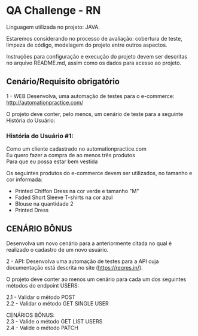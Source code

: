 # QA Challenge - RN 

Linguagem utilizada no projeto: JAVA. 

Estaremos considerando no processo de avaliação: cobertura de teste, limpeza de código, modelagem do projeto entre outros aspectos. 

Instruções para configuração e execução do projeto devem ser descritas no arquivo README.md, assim como os dados para acesso ao projeto. 


## Cenário/Requisito obrigatório
1 - WEB
Desenvolva, uma automação de testes para o e-commerce: http://automationpractice.com/ 

O projeto deve conter, pelo menos, um cenário de teste para a seguinte História do Usuário:

### História do Usuário #1:  
Como um cliente cadastrado no automationpractice.com  
Eu quero fazer a compra de ao menos três produtos  
Para que eu possa estar bem vestida  

Os seguintes produtos do e-commerce devem ser utilizados, no tamanho e cor informada:  
- Printed Chiffon Dress na cor verde e tamanho "M"  
- Faded Short Sleeve T-shirts na cor azul  
- Blouse na quantidade 2  
- Printed Dress  
## CENÁRIO BÔNUS  

Desenvolva um novo cenário para a anteriormente citada no qual é realizado o cadastro de um novo usuário. 

2 - API: Desenvolva uma automação de testes para a API cuja documentação está descrita no site (https://reqres.in/).  

O projeto deve conter ao menos um cenário para cada um dos seguintes métodos do endpoint USERS:

2.1 - Validar o método POST  
2.2 - Validar o método GET SINGLE USER  

CENÁRIOS BÔNUS:  
2.3 - Valide o método GET LIST USERS  
2.4 - Valide o método PATCH
